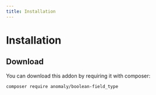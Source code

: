 ```yaml
---
title: Installation
---
```


# Installation

<div class="documentation__toc"></div>

## Download

You can download this addon by requiring it with composer:

```bash
composer require anomaly/boolean-field_type
```
